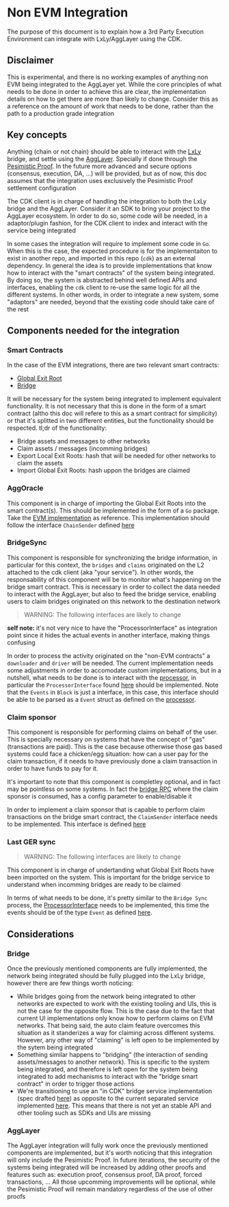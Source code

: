 # Non EVM Integration

The purpose of this document is to explain how a 3rd Party Execution Environment can integrate with LxLy/AggLayer using the CDK.

## Disclaimer

This is experimental, and there is no working examples of anything non EVM being integrated to the AggLayer yet. While the core principles of what needs to be done in order to achieve this are clear, the implementation details on how to get there are more than likely to change. Consider this as a reference on the amount of work that needs to be done, rather than the path to a production grade integration

## Key concepts

Anything (chain or not chain) should be able to interact with the [LxLy](https://docs.polygon.technology/zkEVM/architecture/unified-LxLy) bridge, and settle using the [AggLayer](https://docs.polygon.technology/learn/agglayer/overview/). Specially if done through the [Pesimistic Proof](https://docs.polygon.technology/learn/agglayer/pessimistic_proof/). In the future more advanced and secure options (consensus, execution, DA, ...) will be provided, but as of now, this doc assumes that the integration uses exclusively the Pesimistic Proof settlement configuration

The CDK client is in charge of handling the integration to both the LxLy bridge and the AggLayer. Consider it an SDK to bring your project to the AggLayer ecosystem. In order to do so, some code will be needed, in a adaptor/plugin fashion, for the CDK client to index and interact with the service being integrated

In some cases the integration will require to implement some code in `Go`. When this is the case, the expected procedure is for the implementaiton to exist in another repo, and imported in this repo (`cdk`) as an external dependency. In general the idea is to provide implementations that know how to interact with the "smart contracts" of the system being integrated. By doing so, the system is abstracted behind well defined APIs and interfaces, enabling the `cdk` client to re-use the same logic for all the different systems. In other words, in order to integrate a new system, some "adaptors" are needed, beyond that the existing code should take care of the rest

## Components needed for the integration

### Smart Contracts

In the case of the EVM integrations, there are two relevant smart contracts:

- [Global Exit Root](TODO)
- [Bridge](TODO)

It will be necessary for the system being integrated to implement equivalent functionality. It is not necessary that this is done in the form of a smart contract (altho this doc will refere to this as a smart contract for simplicity) or that it's splitted in two different entities, but the functionality should be respected. tl;dr of the functionality:

- Bridge assets and messages to other networks
- Claim assets / messages (incomming bridges)
- Export Local Exit Roots: hash that will be needed for other networks to claim the assets
- Import Global Exit Roots: hash uppon the bridges are claimed

### AggOracle

This component is in charge of importing the Global Exit Roots into the smart contract(s). This should be implemented in the form of a `Go` package. Take the [EVM implementation](../aggoracle/chaingersender/evm.go) as reference. This implementation should follow the interface `ChainSender` defined [here](../aggoracle/oracle.go)

### BridgeSync

This component is responsible for synchronizing the bridge information, in particular for this context, the `bridges` and `claims` originated on the L2 attached to the cdk client (aka "your service"). In other words, the responsability of this component will be to monitor what's happening on the bridge smart contract. This is necessary in order to collect the data needed to interact with the AggLayer, but also to feed the bridge service, enabling users to claim bridges originated on this network to the destination network

> WARNING: The following interfaces are likely to change

**self note:** it's not very nice to have the "ProcessorInterface" as integration point since it hides the actual events in another interface, making things confusing

In order to process the activity originated on the "non-EVM contracts" a `downloader` and `driver` will be needed. The current implementation needs some adjustments in order to accomodate custom implementations, but in a nutshell, what needs to be done is to interact with the [processor](../bridgesync/processor.go), in particular the `ProcessorInterface` found [here](../sync/driver.go) should be implemented. Note that the `Events` in `Block` is just a interface, in this case, this interface should be able to be parsed as a `Event` struct as defined on the [processor](../bridgesync/processor.go).

### Claim sponsor

This component is responsible for performing claims on behalf of the user. This is specially necessary on systems that have the concept of "gas" (transactions are paid). This is the case because otherwise those gas based systems could face a chicken/egg situation: how can a user pay for the claim transaction, if it needs to have previously done a claim transaction in order to have funds to pay for it.

It's important to note that this component is completley optional, and in fact may be pointless on some systems. In fact the [bridge RPC](../rpc/bridge.go) where the claim sponsor is consumed, has a config parameter to enable/disable it

In order to implement a claim sponsor that is capable to perform claim transactions on the bridge smart contract, the `ClaimSender` interface needs to be implemented. This interface is defined [here](../claimsponsor/claimsponsor.go)

### Last GER sync

> WARNING: The following interfaces are likely to change

This component is in charge of undertanding what Global Exit Roots have been imported on the system. This is important for the bridge service to understand when incomming bridges are ready to be claimed

In terms of what needs to be done, it's pretty similar to the `Bridge Sync` process, the [ProcessorInterface](../sync/driver.go) needs to be implemented, this time the events should be of the type `Event` as defined [here](../lastgersync/processor.go).

## Considerations

### Bridge

Once the previously mentioned components are fully implemented, the network being integrated should be fully plugged into the LxLy bridge, however there are few things worth noticing:

- While bridges going from the network being integrated to other networks are expected to work with the existing tooling and UIs, this is not the case for the opposite flow. This is the case due to the fact that current UI implementations only know how to perform claims on EVM networks. That being said, the auto claim feature overcomes this situation as it standerizes a way for claiming across different systems. However, any other way of "claiming" is left open to be implemented by the sytem being integrated
- Something similar happens to "bridging" (the interaction of sending assets/messages to another network). This is specific to the system being integrated, and therefore is left open for the system being integrated to add mechanisms to interact with the "bridge smart contract" in order to trigger those actions
- We're transitioning to use an "in CDK" bridge service implementation (spec drafted [here](https://hackmd.io/0vA-XU2BRHmH3Ab0j4ouZw)) as opposite to the current separated service implemented [here](https://github.com/0xPolygonHermez/zkevm-bridge-service). This means that there is not yet an stable API and other tooling such as SDKs and UIs are missing

### AggLayer

The AggLayer integration will fully work once the previously mentioned components are implemented, but it's worth noticing that this integration will only include the Pesimistic Proof. In future iterations, the security of the systems being integrated will be increased by adding other proofs and features such as: execution proof, consensus proof, DA proof, forced transactions, ... All those upcomming improvements will be optional, while the Pesimistic Proof will remain mandatory regardless of the use of other proofs